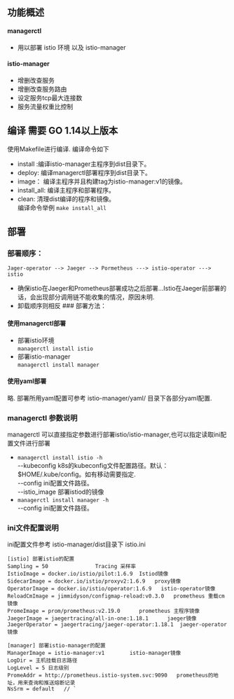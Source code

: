
## 功能概述  
####  managerctl   
* 用以部署 istio 环境 以及 istio-manager    
#### istio-manager      
* 增删改查服务  
 * 增删改查服务路由  
 * 设定服务tcp最大连接数  
 * 服务流量权重比控制  
## 编译 需要 GO 1.14以上版本 
使用Makefile进行编译. 编译命令如下 
* install :编译istio-manager主程序到dist目录下。
* deploy: 编译managerctl部署程序到dist目录下。 
* image： 编译主程序并且构建tag为istio-manager:v1的镜像。 
* install_all: 编译主程序和部署程序。 
* clean: 清理dist编译的程序和镜像。    
编译命令举例 ``make install_all``     
 ## 部署
 ### 部署顺序： 
 ` Jager-operator --> Jaeger --> Pormetheus ---> istio-operator ---> istio ` 
 * 确保istio在Jaeger和Prometheus部署成功之后部署...Istio在Jaeger前部署的话，会出现部分调用链不能收集的情况，原因未明.    
 *  卸载顺序则相反 ### 部署方法：  
#### 使用managerctl部署 
* 部署istio环境    
 `managerctl install istio` 
 * 部署istio-manager       
  `managerctl install manager`
####  使用yaml部署   
略. 部署所用yaml配置可参考 istio-manager/yaml/ 目录下各部分yaml配置.      
    
###  managerctl 参数说明 
managerctl 可以直接指定参数进行部署istio/istio-manager,也可以指定读取ini配置文件进行部署 
* `managerctl install istio -h`    
 --kubeconfig  k8s的kubeconfig文件配置路径。默认：$HOME/.kube/config。如有移动需要指定.        
 --config   ini配置文件路径。        
 --istio_image 部署istiod的镜像
 * `managerctl install manager -h`        
 --config   ini配置文件路径。      
### ini文件配置说明 
ini配置文件参考 istio-manager/dist目录下 istio.ini
    
``` 
[istio] 部署istio的配置 
Sampling = 50               Tracing 采样率 
IstioImage = docker.io/istio/pilot:1.6.9  Istiod镜像 
SidecarImage = docker.io/istio/proxyv2:1.6.9   proxy镜像 
OperatorImage = docker.io/istio/operator:1.6.9   istio-operator镜像    
ReloadCmImage = jimmidyson/configmap-reload:v0.3.0   prometheus 重载cm镜像 
PromeImage = prom/prometheus:v2.19.0      prometheus 主程序镜像    
JaegerImage = jaegertracing/all-in-one:1.18.1      jaeger镜像 
JaegerOperator = jaegertracing/jaeger-operator:1.18.1  jaeger-operator镜像   

[manager] 部署istio-manager的配置 
ManagerImage = istio-manager:v1        istio-manager镜像 
LogDir = 主机挂载日志路径 
LogLevel = 5 日志级别 
PromeAddr = http://prometheus.istio-system.svc:9090   prometheus的地址，用来查询和推送熔断记录 
NsSrm = default   // `
